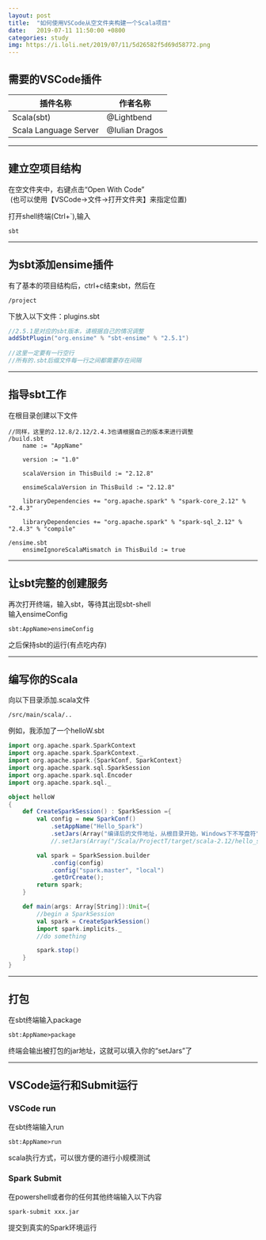 ```yaml
---
layout: post
title:  "如何使用VSCode从空文件夹构建一个Scala项目"
date:   2019-07-11 11:50:00 +0800
categories: study
img: https://i.loli.net/2019/07/11/5d26582f5d69d58772.png
---
```


## 需要的VSCode插件

| 插件名称              | 作者名称       |
| --------------------- | -------------- |
| Scala(sbt)            | @Lightbend     |
| Scala Language Server | @Iulian Dragos |

----

## 建立空项目结构  

在空文件夹中，右键点击“Open With Code”  
&nbsp;(也可以使用【VSCode->文件->打开文件夹】来指定位置)  

打开shell终端(Ctrl+`),输入  

```shell
sbt
```

----

## 为sbt添加ensime插件

有了基本的项目结构后，ctrl+c结束sbt，然后在  

```dic
/project
```

下放入以下文件：plugins.sbt

```sbt
//2.5.1是对应的sbt版本，请根据自己的情况调整
addSbtPlugin("org.ensime" % "sbt-ensime" % "2.5.1")
  
//这里一定要有一行空行
//所有的.sbt后缀文件每一行之间都需要存在间隔
```

----

## 指导sbt工作

在根目录创建以下文件

```dic
//同样，这里的2.12.8/2.12/2.4.3也请根据自己的版本来进行调整
/build.sbt
    name := "AppName"

    version := "1.0"

    scalaVersion in ThisBuild := "2.12.8"

    ensimeScalaVersion in ThisBuild := "2.12.8"

    libraryDependencies += "org.apache.spark" % "spark-core_2.12" % "2.4.3"

    libraryDependencies += "org.apache.spark" % "spark-sql_2.12" % "2.4.3" % "compile"

/ensime.sbt
    ensimeIgnoreScalaMismatch in ThisBuild := true
```

----

## 让sbt完整的创建服务

再次打开终端，输入sbt，等待其出现sbt-shell  
输入ensimeConfig

```shell
sbt:AppName>ensimeConfig
```

之后保持sbt的运行(有点吃内存)

----

## 编写你的Scala

向以下目录添加.scala文件

```dic
/src/main/scala/..
```

例如，我添加了一个helloW.sbt

```scala
import org.apache.spark.SparkContext
import org.apache.spark.SparkContext._
import org.apache.spark.{SparkConf, SparkContext}
import org.apache.spark.sql.SparkSession
import org.apache.spark.sql.Encoder
import org.apache.spark.sql._

object helloW
{
    def CreateSparkSession() : SparkSession ={
        val config = new SparkConf()
            .setAppName("Hello_Spark")
            .setJars(Array("编译后的文件地址，从根目录开始，Windows下不写盘符"))
            //.setJars(Array("/Scala/ProjectT/target/scala-2.12/hello_spark_2.12-1.0.jar"))

        val spark = SparkSession.builder
            .config(config)
            .config("spark.master", "local")
            .getOrCreate();
        return spark;
    }

    def main(args: Array[String]):Unit={
        //begin a SparkSession
        val spark = CreateSparkSession()
        import spark.implicits._
        //do something

        spark.stop()
    }
}
```

----

## 打包

在sbt终端输入package

```shell
sbt:AppName>package
```

终端会输出被打包的jar地址，这就可以填入你的“setJars”了

----

## VSCode运行和Submit运行

### VSCode run

在sbt终端输入run

```shell
sbt:AppName>run
```

scala执行方式，可以很方便的进行小规模测试

### Spark Submit

在powershell或者你的任何其他终端输入以下内容

```shell
spark-submit xxx.jar
```

提交到真实的Spark环境运行
